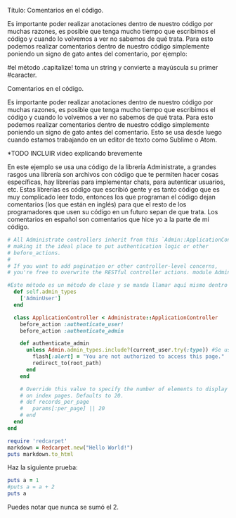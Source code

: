 Título: Comentarios en el código.


Es importante poder realizar anotaciones dentro de nuestro código por muchas razones, es posible que tenga mucho tiempo que escribimos el código y cuando lo volvemos a ver no sabemos de qué trata. Para esto podemos realizar comentarios dentro de nuestro código simplemente poniendo un signo de gato antes del comentario, por ejemplo:

#el método .capitalize! toma un string y convierte a mayúscula su primer 
#caracter. 


Comentarios en el código.


Es importante poder realizar anotaciones dentro de nuestro código por muchas razones, es posible que tenga mucho tiempo que escribimos el código y cuando lo volvemos a ver no sabemos de qué trata. Para esto podemos realizar comentarios dentro de nuestro código simplemente poniendo un signo de gato antes del comentario. Esto se usa desde luego cuando estamos trabajando en un editor de texto como Sublime o Atom. 

*TODO INCLUIR video explicando brevemente

En este ejemplo se usa una código de la librería Administrate, a grandes rasgos una librería son archivos con código que te permiten hacer cosas específicas, hay librerías para implementar chats, para autenticar usuarios, etc. Estas librerías es código que escribió gente y es tanto código que es muy complicado leer todo, entonces los que programan el código dejan comentarios (los que están en inglés) para que el resto de los programadores que usen su código en un futuro sepan de que trata. Los comentarios en español son comentarios que hice yo a la parte de mi código.

```ruby
# All Administrate controllers inherit from this `Admin::ApplicationController`,
# making it the ideal place to put authentication logic or other
# before_actions.
#
# If you want to add pagination or other controller-level concerns,
# you're free to overwrite the RESTful controller actions. module Admin

#Este método es un método de clase y se manda llamar aquí mismo dentro del método #authenticate_admin
  def self.admin_types
    ['AdminUser']
  end

  class ApplicationController < Administrate::ApplicationController
    before_action :authenticate_user!
    before_action :authenticate_admin

    def authenticate_admin
      unless Admin.admin_types.include?(current_user.try(:type)) #Se usa type para no levantar un error.
        flash[:alert] = "You are not authorized to access this page."
        redirect_to(root_path)
      end
    end

    # Override this value to specify the number of elements to display at a time
    # on index pages. Defaults to 20.
    # def records_per_page
    #   params[:per_page] || 20
    # end
  end
end
```


```ruby
require 'redcarpet'
markdown = Redcarpet.new("Hello World!")
puts markdown.to_html
```


Haz la siguiente prueba:
```ruby 
puts a = 1
#puts a = a + 2
puts a
```
Puedes notar que nunca se sumó el 2.
